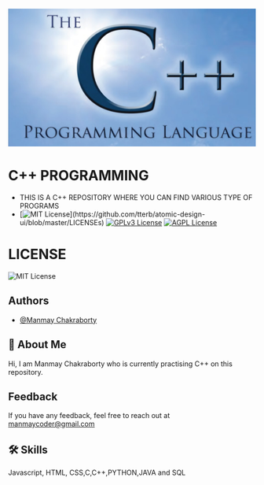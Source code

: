 <!-- ![Logo](PROGRAMS/cpp.jpg) -->
<kbd>![PROGRAMS](PROGRAMS/cpp.jpg)</kbd>

    
# C++ PROGRAMMING 
- THIS IS A C++ REPOSITORY WHERE YOU CAN FIND VARIOUS TYPE OF PROGRAMS
- [![MIT License](https://img.shields.io/apm/l/atomic-design-ui.svg?)](https://github.com/tterb/atomic-design-ui/blob/master/LICENSEs)
[![GPLv3 License](https://img.shields.io/badge/License-GPL%20v3-yellow.svg)](https://opensource.org/licenses/)
[![AGPL License](https://img.shields.io/badge/license-AGPL-blue.svg)](http://www.gnu.org/licenses/agpl-3.0)
# LICENSE

![MIT License](https://img.shields.io/apm/l/atomic-design-ui.svg?)



## Authors

- [@Manmay Chakraborty](https://www.github.com/manmay2)


## 🚀 About Me
Hi, I am Manmay Chakraborty who is currently practising C++ on this repository.




## Feedback

If you have any feedback, feel free to reach out at manmaycoder@gmail.com


## 🛠 Skills
Javascript, HTML, CSS,C,C++,PYTHON,JAVA and SQL

